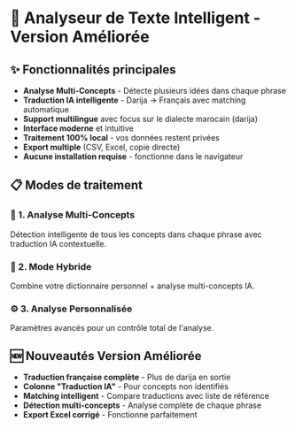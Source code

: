 # 🧠 Analyseur de Texte Intelligent - Version Améliorée

## ✨ Fonctionnalités principales

- **Analyse Multi-Concepts** - Détecte plusieurs idées dans chaque phrase
- **Traduction IA intelligente** - Darija → Français avec matching automatique
- **Support multilingue** avec focus sur le dialecte marocain (darija)
- **Interface moderne** et intuitive
- **Traitement 100% local** - vos données restent privées
- **Export multiple** (CSV, Excel, copie directe)
- **Aucune installation requise** - fonctionne dans le navigateur

## 📋 Modes de traitement

### 🧠 1. Analyse Multi-Concepts
Détection intelligente de tous les concepts dans chaque phrase avec traduction IA contextuelle.

### 🔗 2. Mode Hybride  
Combine votre dictionnaire personnel + analyse multi-concepts IA.

### ⚙️ 3. Analyse Personnalisée
Paramètres avancés pour un contrôle total de l'analyse.

## 🆕 Nouveautés Version Améliorée

- **Traduction française complète** - Plus de darija en sortie
- **Colonne "Traduction IA"** - Pour concepts non identifiés
- **Matching intelligent** - Compare traductions avec liste de référence
- **Détection multi-concepts** - Analyse complète de chaque phrase
- **Export Excel corrigé** - Fonctionne parfaitement
